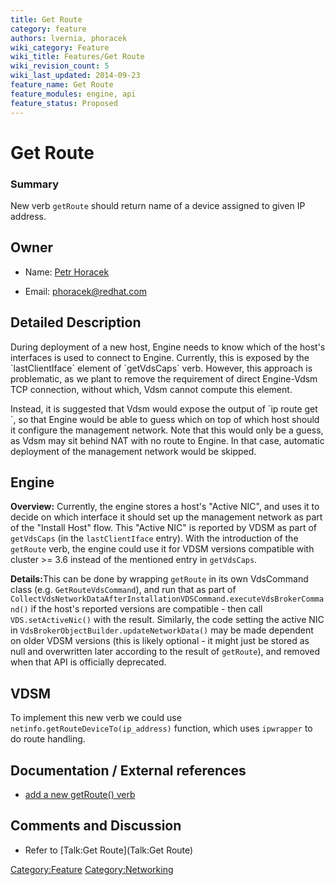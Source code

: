 ```yaml
---
title: Get Route
category: feature
authors: lvernia, phoracek
wiki_category: Feature
wiki_title: Features/Get Route
wiki_revision_count: 5
wiki_last_updated: 2014-09-23
feature_name: Get Route
feature_modules: engine, api
feature_status: Proposed
---
```


# Get Route

### Summary

New verb `getRoute` should return name of a device assigned to given IP address.

## Owner

*   Name: [ Petr Horacek](User:phoracek)

<!-- -->

*   Email: <phoracek@redhat.com>

## Detailed Description

During deployment of a new host, Engine needs to know which of the host's interfaces is used to connect to Engine. Currently, this is exposed by the \`lastClientIface\` element of \`getVdsCaps\` verb. However, this approach is problematic, as we plant to remove the requirement of direct Engine-Vdsm TCP connection, without which, Vdsm cannot compute this element.

Instead, it is suggested that Vdsm would expose the output of \`ip route get <addr>\`, so that Engine would be able to guess which on top of which host should it configure the management network. Note that this would only be a guess, as Vdsm may sit behind NAT with no route to Engine. In that case, automatic deployment of the management network would be skipped.

## Engine

<b>Overview:</b> Currently, the engine stores a host's "Active NIC", and uses it to decide on which interface it should set up the management network as part of the "Install Host" flow. This "Active NIC" is reported by VDSM as part of `getVdsCaps` (in the `lastClientIface` entry). With the introduction of the `getRoute` verb, the engine could use it for VDSM versions compatible with cluster >= 3.6 instead of the mentioned entry in `getVdsCaps`.

<b>Details:</b>This can be done by wrapping `getRoute` in its own VdsCommand class (e.g. `GetRouteVdsCommand`), and run that as part of `CollectVdsNetworkDataAfterInstallationVDSCommand.executeVdsBrokerCommand()` if the host's reported versions are compatible - then call `VDS.setActiveNic()` with the result. Similarly, the code setting the active NIC in `VdsBrokerObjectBuilder.updateNetworkData()` may be made dependent on older VDSM versions (this is likely optional - it might just be stored as null and overwritten later according to the result of `getRoute`), and removed when that API is officially deprecated.

## VDSM

To implement this new verb we could use `netinfo.getRouteDeviceTo(ip_address)` function, which uses `ipwrapper` to do route handling.

## Documentation / External references

*   [add a new getRoute() verb](https://bugzilla.redhat.com/show_bug.cgi?id=1117303)

## Comments and Discussion

*   Refer to [Talk:Get Route](Talk:Get Route)

<Category:Feature> <Category:Networking>
